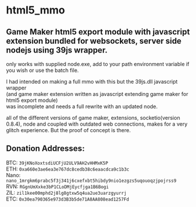 # html5_mmo
## Game Maker html5 export module with javascript extension bundled for websockets, server side nodejs using 39js wrapper.

only works with supplied node.exe, add to your path environment variable if you wish or use the batch file.

I had intended on making a full mmo with this but the 39js.dll javascript wrapper<br/>
(and game maker extension written as javascript extending game maker for html5 export module) 
<br/>was incomplete and needs a full rewrite with an updated node. 

all of the different versions of game maker, extensions, socketio(version 0.8.4), node and coupled with outdated web connections, makes for a very glitch experience. But the proof of concept is there.
## Donation Addresses:
BTC: `39jKNoXoxtsdiUCFjU2ULV9AH2vHHMxK5P`\
ETH: `0xa660e3ae6ea3e767dc8cedb38c6eaacdca9c1b3c`\
Nano: `nano_1mrgkm6prabc5f3j341j6cxefxbt5hibdy9nio1ezgzs5uqouoqzjpojrss9`\
RVN: `RGgnUmXxke3bP1CLoDMjEycfjga1B6Bogi`\
ZIL: `zil1kee00mphd2j8lg8gtxw5q4ua2ue3uarzgyurrj`\
ETC: `0x30ea790365e973d3B3b5de71A8AA808ead1257Fd`
